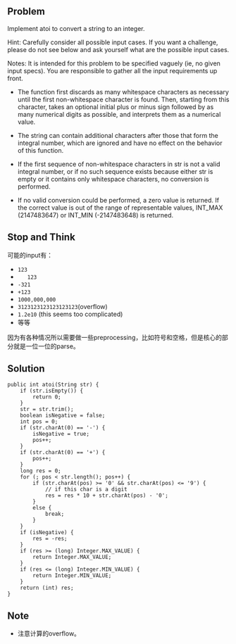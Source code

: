 ## Problem

Implement atoi to convert a string to an integer.

Hint: Carefully consider all possible input cases. If you want a challenge, please do not see below and ask yourself what are the possible input cases.

Notes: It is intended for this problem to be specified vaguely (ie, no given input specs). You are responsible to gather all the input requirements up front.

- The function first discards as many whitespace characters as necessary until the first non-whitespace character is found. Then, starting from this character, takes an optional initial plus or minus sign followed by as many numerical digits as possible, and interprets them as a numerical value.

- The string can contain additional characters after those that form the integral number, which are ignored and have no effect on the behavior of this function.

- If the first sequence of non-whitespace characters in str is not a valid integral number, or if no such sequence exists because either str is empty or it contains only whitespace characters, no conversion is performed.

- If no valid conversion could be performed, a zero value is returned. If the correct value is out of the range of representable values, INT_MAX (2147483647) or INT_MIN (-2147483648) is returned.

## Stop and Think

可能的input有：

- `123`
- `    123   `
- `-321`
- `+123`
- `1000,000,000`
- `3123123123123123123`(overflow)
- `1.2e10` (this seems too complicated)
- 等等

因为有各种情况所以需要做一些preprocessing，比如符号和空格，但是核心的部分就是一位一位的parse。

## Solution

    public int atoi(String str) {
	    if (str.isEmpty()) {
            return 0;
	    }
        str = str.trim();
        boolean isNegative = false;
        int pos = 0;
        if (str.charAt(0) == '-') {
            isNegative = true;
            pos++;
        }
        if (str.charAt(0) == '+') {
            pos++;
        }
        long res = 0;
        for (; pos < str.length(); pos++) {
            if (str.charAt(pos) >= '0' && str.charAt(pos) <= '9') {
                // if this char is a digit
                res = res * 10 + str.charAt(pos) - '0';
            }
            else {
                break;
            }
        }
        if (isNegative) {
            res = -res;
        }
        if (res >= (long) Integer.MAX_VALUE) {
            return Integer.MAX_VALUE;
        }
        if (res <= (long) Integer.MIN_VALUE) {
            return Integer.MIN_VALUE;
        }
        return (int) res;
    }

## Note

- 注意计算的overflow。
